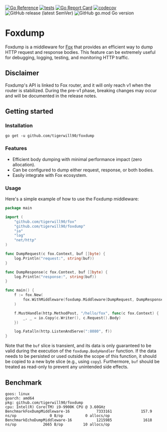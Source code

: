 [![Go Reference](https://pkg.go.dev/badge/github.com/tigerwill90/foxdump.svg)](https://pkg.go.dev/github.com/tigerwill90/foxdump)
[![tests](https://github.com/tigerwill90/foxdump/actions/workflows/tests.yaml/badge.svg)](https://github.com/tigerwill90/foxdump/actions?query=workflow%3Atests)
[![Go Report Card](https://goreportcard.com/badge/github.com/tigerwill90/foxdump)](https://goreportcard.com/report/github.com/tigerwill90/foxdump)
[![codecov](https://codecov.io/gh/tigerwill90/foxdump/branch/master/graph/badge.svg?token=D6qSTlzEcE)](https://codecov.io/gh/tigerwill90/foxdump)
![GitHub release (latest SemVer)](https://img.shields.io/github/v/release/tigerwill90/foxdump)
![GitHub go.mod Go version](https://img.shields.io/github/go-mod/go-version/tigerwill90/foxdump)

# Foxdump
Foxdump is a middleware for [Fox](https://github.com/tigerwill90/fox) that provides an efficient way to dump 
HTTP request and response bodies. This feature can be extremely useful for debugging, logging, testing, and 
monitoring HTTP traffic.

## Disclaimer
Foxdump's API is linked to Fox router, and it will only reach v1 when the router is stabilized.
During the pre-v1 phase, breaking changes may occur and will be documented in the release notes.

## Getting started
### Installation
````shell
go get -u github.com/tigerwill90/foxdump
````

### Features
- Efficient body dumping with minimal performance impact (zero allocation).
- Can be configured to dump either request, response, or both bodies.
- Easily integrate with Fox ecosystem.

### Usage

Here's a simple example of how to use the Foxdump middleware:
````go
package main

import (
	"github.com/tigerwill90/fox"
	"github.com/tigerwill90/foxdump"
	"io"
	"log"
	"net/http"
)

func DumpRequest(c fox.Context, buf []byte) {
	log.Println("request:", string(buf))
}

func DumpResponse(c fox.Context, buf []byte) {
	log.Println("response:", string(buf))
}

func main() {
	f := fox.New(
		fox.WithMiddleware(foxdump.Middleware(DumpRequest, DumpResponse)),
	)

	f.MustHandle(http.MethodPost, "/hello/fox", func(c fox.Context) {
		_, _ = io.Copy(c.Writer(), c.Request().Body)
	})

	log.Fatalln(http.ListenAndServe(":8080", f))
}
````

Note that the `buf` slice is transient, and its data is only guaranteed to be valid during the execution of the 
`foxdump.BodyHandler` function. If the data needs to be persisted or used outside the scope of this function, it should be copied 
to a new byte slice (e.g., using `copy`). Furthermore, `buf` should be treated as read-only to prevent any unintended 
side effects.

## Benchmark
````
goos: linux
goarch: amd64
pkg: github.com/tigerwill90/foxdump
cpu: Intel(R) Core(TM) i9-9900K CPU @ 3.60GHz
BenchmarkFoxDumpMiddleware-16            7333161             157.9 ns/op               0 B/op          0 allocs/op
BenchmarkEchoDumpMiddleware-16           1215985              1618 ns/op            2665 B/op         10 allocs/op
````